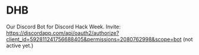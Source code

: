 # DHB
Our Discord Bot for Discord Hack Week.
Invite: https://discordapp.com/api/oauth2/authorize?client_id=592811241756688405&permissions=2080762998&scope=bot (not active yet.)
